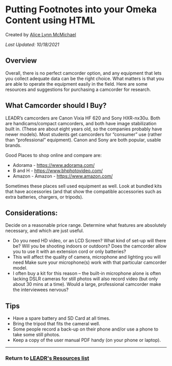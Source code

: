 # Putting Footnotes into your Omeka Content using HTML

Created by [Alice Lynn McMichael](https://amcmichael.commons.gc.cuny.edu/)

*Last Updated: 10/18/2021*

## Overview
Overall, there is no perfect camcorder option, and any equipment that lets you collect adequate data can be the right choice. What matters is that you are able to operate the equipment easily in the field. Here are some resources and suggestions for purchasing a camcorder for research.

## What Camcorder should I Buy?
LEADR’s camcorders are Canon Vixia HF 620 and Sony HXR-nx30u. Both are handicams/compact camcorders, and both have image stabilization built in. (These are about eight years old, so the companies probably have newer models). Most students get camcorders for “consumer” use (rather than “professional” equipment). Canon and Sony are both popular, usable brands.

Good Places to shop online and compare are:
* Adorama - https://www.adorama.com/
* B and H - https://www.bhphotovideo.com/
* Amazon - Amazon - https://www.amazon.com/

Sometimes these places sell used equipment as well. Look at bundled kits that have accessories (and that show the compatible accessories such as extra batteries, chargers, or tripods).

## Considerations:
Decide on a reasonable price range.
Determine what features are absolutely necessary, and which are just useful. 
* Do you need HD video, or an LCD Screen?
What kind of set-up will there be? Will you be shooting indoors or outdoors? Does the camcorder allow you to use it with an extension cord or only batteries?
* This will affect the quality of camera, microphone and lighting you will need
Make sure your microphone(s) work with that particular camcorder model.
* I often buy a kit for this reason – the built-in microphone alone is often lacking
DSLR cameras for still photos will also record video (but only about 30 mins at a time).
Would a large, professional camcorder make the interviewees nervous?

## Tips
* Have a spare battery and SD Card at all times.
* Bring the tripod that fits the cameral well.
* Some people record a back-up on their phone and/or use a phone to take some still photos.
* Keep a copy of the user manual PDF handy (on your phone or laptop).

-----
### Return to [LEADR's Resources list](https://leadr-msu.github.io/)
